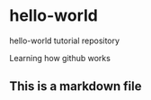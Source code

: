 # hello-world
hello-world tutorial repository

Learning how github works

## This is a markdown file
